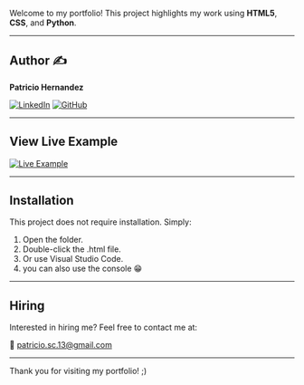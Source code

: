 Welcome to my portfolio! This project highlights my work using **HTML5**, **CSS**, and **Python**.

---

## Author ✍️
**Patricio Hernandez**

[![LinkedIn](https://img.shields.io/badge/LinkedIn-Patricio%20Hernandez-blue)](https://www.linkedin.com/in/patricio-sleeping-forest/)
[![GitHub](https://img.shields.io/badge/GitHub-Portfolio%20Moscuf-green)](https://github.com/Moscuf/My-Portfolio-)

---

## View Live Example
[![Live Example](https://img.shields.io/badge/GitHub%20Pages-View%20Live%20Example-brightgreen)](https://moscuf.github.io/My-Portfolio-/)

---

## Installation
This project does not require installation. Simply:

1. Open the folder.
2. Double-click the .html file.
3. Or use Visual Studio Code.
4. you can also use the console 😁

---

## Hiring
Interested in hiring me? Feel free to contact me at:

📧 [patricio.sc.13@gmail.com](mailto:patricio.sc.13@gmail.com)

---

Thank you for visiting my portfolio! ;)



